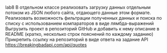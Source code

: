lab8
 В отдельном классе реализовать загрузку данных отдельным потоком из JSON любого сайта, отдающего данные этом формате. 
 Реализовать возможность фильтрации полученных данных и поиска по списку с использованием компараторов в виде лямбда-выражений 
 Выгрузить проект в репозиторий GitHub и добавить к нему описание в README (кратко, несколько строк пояснений по каждому заданию) 
 Прикрепить ссылку на репозиторий в виде ответа на задание
 API https://breakingbadapi.com/api/quotes
